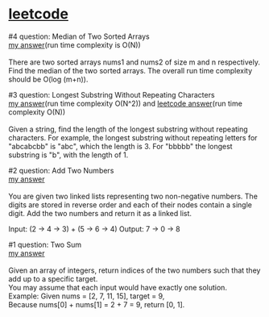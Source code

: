 # [leetcode](https://leetcode.com/problemset/algorithms/)

#4
question: Median of Two Sorted Arrays <br>[my answer](https://github.com/ityoung/leetcode/blob/master/MedianofTwoSortedArrays.c)(run time complexity is O(N))<br><br>
There are two sorted arrays nums1 and nums2 of size m and n respectively. Find the median of the two sorted arrays. The overall run time complexity should be O(log (m+n)).

#3
question: Longest Substring Without Repeating Characters  <br>
[my answer](https://github.com/ityoung/leetcode/blob/master/LongestSubstringWithoutRepeatingCharacters.c)(run time complexity O(N^2)) and [leetcode answer](https://github.com/ityoung/leetcode/blob/master/T3-2.c)(run time complexity O(N))<br><br>
Given a string, find the length of the longest substring without repeating characters. For example, the longest substring without repeating letters for "abcabcbb" is "abc", which the length is 3. For "bbbbb" the longest substring is "b", with the length of 1.

#2
question: Add Two Numbers  <br>[my answer](https://github.com/ityoung/leetcode/blob/master/AddTwoNumbers.c)<br><br>
You are given two linked lists representing two non-negative numbers. The digits are stored in reverse order and each of their nodes contain a single digit. Add the two numbers and return it as a linked list.

Input: (2 -> 4 -> 3) + (5 -> 6 -> 4)
Output: 7 -> 0 -> 8

#1
question: Two Sum  <br>[my answer](https://github.com/ityoung/leetcode/blob/master/TwoSum.c)<br><br>
Given an array of integers, return indices of the two numbers such that they add up to a specific target.<br>
You may assume that each input would have exactly one solution.<br>
Example:
Given nums = [2, 7, 11, 15], target = 9,<br>
Because nums[0] + nums[1] = 2 + 7 = 9,
return [0, 1].
